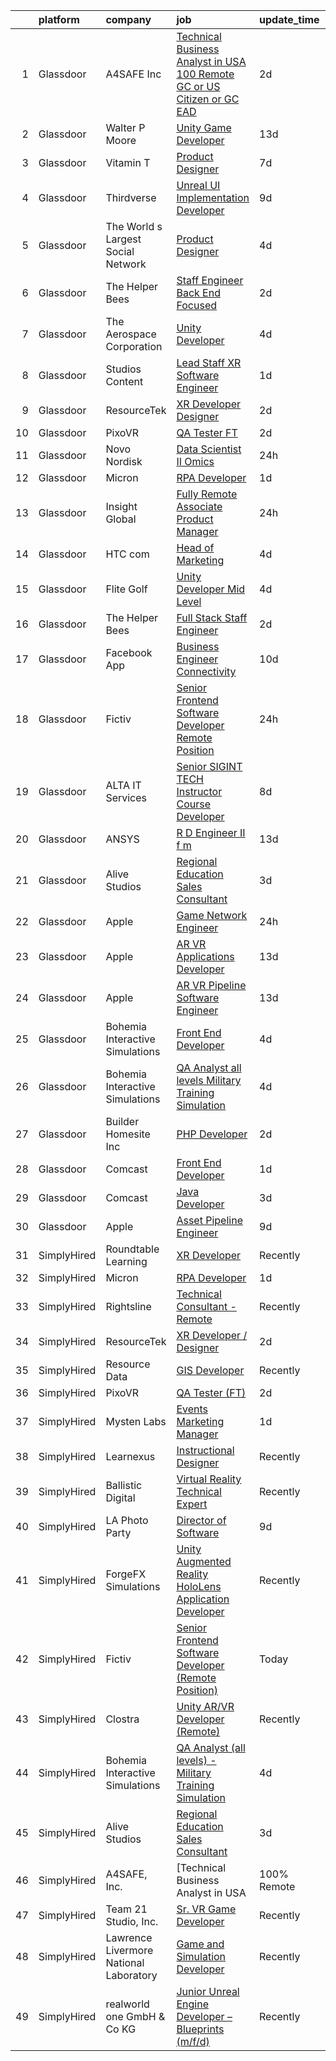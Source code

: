

|    | platform    | company                                | job                                                                                                                                                                                                                                                                                                                                                                                                                                                                                                                                                                                                                                                                                                                                                                                                                                                                                                                                                                                                                                                                                                                                                                                                                                                                                                                                                                                                                                                                                                       | update_time   | location                |
|---:|:------------|:---------------------------------------|:----------------------------------------------------------------------------------------------------------------------------------------------------------------------------------------------------------------------------------------------------------------------------------------------------------------------------------------------------------------------------------------------------------------------------------------------------------------------------------------------------------------------------------------------------------------------------------------------------------------------------------------------------------------------------------------------------------------------------------------------------------------------------------------------------------------------------------------------------------------------------------------------------------------------------------------------------------------------------------------------------------------------------------------------------------------------------------------------------------------------------------------------------------------------------------------------------------------------------------------------------------------------------------------------------------------------------------------------------------------------------------------------------------------------------------------------------------------------------------------------------------|:--------------|:------------------------|
|  1 | Glassdoor   | A4SAFE  Inc                            | [Technical Business Analyst in USA  100  Remote   GC or US Citizen or GC EAD](https://www.glassdoor.com/partner/jobListing.htm?pos=103&ao=1110586&s=58&guid=0000018229d158b0b1d255b211cda957&src=GD_JOB_AD&t=SR&vt=w&ea=1&cs=1_d572a911&cb=1658558962260&jobListingId=1008017367804&cpc=B101C867B3EF2D75&jrtk=3-0-1g8kt2m8dkf0v801-1g8kt2m8sgaio800-4e729734204b6929--6NYlbfkN0Bzkuy17zoNwKMVjyusHhR7JNYo3SmelKzW8jp1Pa4Tk0S1mKZ-8FqdwqqGS5QzOSmhHWc95M_u__2mHa1wEqPq6uyFGQ2tA70JR41NEDhxdp4vo29-oZjl3DtDidIlmjefDTGDaHjY37ZOjWM5d30Ov0BLUL7i7906JPhEPHnMAkIERW1iyXZ5_1qtk24qwO4tKRyG6XRzsuFSLB5MZ33YQOFVRr9PDfDlxWfhuwkpN3yIPw31lRggUJLjwxYyZn-GJx5CM03oHDpeLvikFWWEQ_TN7T4hnsmeRdEmpKqIcL4ZXtQkO0tCfj5cJgnkpp-JjTrq517kNUXFRG-wWAbEyMofOfHZ5Y9ukCgSOwi0-naQ6uys2-TxFrDxPZo1HIZhwv72kM3MgyZ4-5LCTQ_GOGuVSY1vAs6TlTniZij7ZPbac3_Ty_qZsHQ2W32Vns1xNWas34qqbuxNPd-k_2rp7uUnxwbyMpw07viAT4JOnHDbn3KhAsohCfiooTmqWYuhd_3eaicIeg%3D%3D)                                                                                                                                                                                                                                                                                                                                                                                                                                                                                                                                                                        | 2d            | Remote                  |
|  2 | Glassdoor   | Walter P Moore                         | [Unity Game Developer](https://www.glassdoor.com/partner/jobListing.htm?pos=123&ao=1136043&s=58&guid=0000018229d158b0b1d255b211cda957&src=GD_JOB_AD&t=SR&vt=w&cs=1_a0a993d8&cb=1658558962261&jobListingId=1007994178150&jrtk=3-0-1g8kt2m8dkf0v801-1g8kt2m8sgaio800-a406b2601580dbc4-)                                                                                                                                                                                                                                                                                                                                                                                                                                                                                                                                                                                                                                                                                                                                                                                                                                                                                                                                                                                                                                                                                                                                                                                                                     | 13d           | Houston, TX             |
|  3 | Glassdoor   | Vitamin T                              | [Product Designer](https://www.glassdoor.com/partner/jobListing.htm?pos=117&ao=1110586&s=58&guid=0000018229d158b0b1d255b211cda957&src=GD_JOB_AD&t=SR&vt=w&cs=1_f6e29dc4&cb=1658558962261&jobListingId=1008008217686&cpc=AC285F3A3ECA6BB0&jrtk=3-0-1g8kt2m8dkf0v801-1g8kt2m8sgaio800-0b4ea00adab9a2f6--6NYlbfkN0DMrcEu7yrtATojKJA7cEzGQ3FdRGWLh0CZQInL4ECGI6k5tN82kdM0OKoro5eXmjqWfTa-EP-0NNeVH4SWxEMZiv9ElSm8cZznO5hFDuGGSh_uj476Zc2cweiahuWOcW0inOvi6JrBUNywOe6eVYdY0radjwICUBk3JLwgPwVlL6IkSux-f9FKVxn8afEk7HuUGa5vViXpABVM0-olvMqRk3wWM0PxbRAwX0yZTBO6hsxjNpCfuKCTd1jFK3Gd0tTJJwzvLPFxBd4EFvSL4VO7j4iqH1Vmhs0Te-8ablaGkJyRRnOaXLcQ-W_gy5NHiPIL7VYRjNmXMGIyDyfmKqHrUWk27m0vGI49Tlvnu79Uebfs3fz9naxxkf-KbM7sg_JVEBAGMM6eskXYOI5xQPcYe3g9ezYLRxpehxFMW__qWe6yX03jzrRuAqONy5EzZM4NkqPY8R2djKfxexgN6s0R)                                                                                                                                                                                                                                                                                                                                                                                                                                                                                                                                                                                                                                                                                                    | 7d            | Remote                  |
|  4 | Glassdoor   | Thirdverse                             | [Unreal UI Implementation Developer](https://www.glassdoor.com/partner/jobListing.htm?pos=122&ao=1136043&s=58&guid=0000018229d158b0b1d255b211cda957&src=GD_JOB_AD&t=SR&vt=w&ea=1&cs=1_8cd67b26&cb=1658558962261&jobListingId=1008003638061&jrtk=3-0-1g8kt2m8dkf0v801-1g8kt2m8sgaio800-2670377ed1bb73d7-)                                                                                                                                                                                                                                                                                                                                                                                                                                                                                                                                                                                                                                                                                                                                                                                                                                                                                                                                                                                                                                                                                                                                                                                                  | 9d            | Remote                  |
|  5 | Glassdoor   | The World s Largest Social Network     | [Product Designer](https://www.glassdoor.com/partner/jobListing.htm?pos=116&ao=1110586&s=58&guid=0000018229d158b0b1d255b211cda957&src=GD_JOB_AD&t=SR&vt=w&ea=1&cs=1_e3d01675&cb=1658558962261&jobListingId=1008012161692&cpc=8795CF9063CD573D&jrtk=3-0-1g8kt2m8dkf0v801-1g8kt2m8sgaio800-b145a7a400f0b7a0--6NYlbfkN0DSgjPPcnEdvoK3uuxfISLALE6pB1FR7YSHOr_tSg5_QGIhoz_2VqUepdcKLBLI_zQfqeGEJ02t1Op0VszYFaBKV77NJZpuVuFQUAX1QoBziQC_hHUv5fWoCC006bRjZlV5ngwWqSJoPvv74FSVK7GuPfYn2DbtjPbklE7UqMkQPd3ENsIj-0ZxVa4POYGdtXK0ZhOLDh643qQ1Lk5aRQQsJ3AbVm2CL1uN76RIxsvKQ20dO5qnE4v6-hXZltHy9X80sqYSqvXmkyErythPbtaxHsl0MWy76GIi7zchxPzwKWLeiW_V66EJYZyo_5pRtr9b6jctwGKY0R8Qh4CsULDKu0Rqc7vWGRd0cAy-yr7up-4sjuRM2Vp4mK4EuOLNSXDM9tYCSHR3ipoXKW5sP8GIBx_BG97znzrG-cepXpwLr4ah8EwEl4UBqBje5apgdcq4Wr-IDHNeSpH27hbnWpNdFpqxo3LgUy_iXLgjSYy2bMrHPwZE0x1hlnYboTLBC4Q8tS9vp6gZIRAB2ZWFAOS4QezYEiDXTVzF5N49tKgTqQzkyHNDgY3wUqFvx0uTC2SUNrY842SsWA%3D%3D)                                                                                                                                                                                                                                                                                                                                                                                                                                                                                                                                                                   | 4d            | Los Angeles, CA         |
|  6 | Glassdoor   | The Helper Bees                        | [Staff Engineer Back End Focused](https://www.glassdoor.com/partner/jobListing.htm?pos=120&ao=1136043&s=58&guid=0000018229d158b0b1d255b211cda957&src=GD_JOB_AD&t=SR&vt=w&ea=1&cs=1_d20faeda&cb=1658558962261&jobListingId=1008017430612&jrtk=3-0-1g8kt2m8dkf0v801-1g8kt2m8sgaio800-a1beb13611aec25c-)                                                                                                                                                                                                                                                                                                                                                                                                                                                                                                                                                                                                                                                                                                                                                                                                                                                                                                                                                                                                                                                                                                                                                                                                     | 2d            | Remote                  |
|  7 | Glassdoor   | The Aerospace Corporation              | [Unity Developer](https://www.glassdoor.com/partner/jobListing.htm?pos=130&ao=1136043&s=58&guid=0000018229d158b0b1d255b211cda957&src=GD_JOB_AD&t=SR&vt=w&cs=1_4c769d58&cb=1658558962262&jobListingId=1008012132764&jrtk=3-0-1g8kt2m8dkf0v801-1g8kt2m8sgaio800-fef2804917813571-)                                                                                                                                                                                                                                                                                                                                                                                                                                                                                                                                                                                                                                                                                                                                                                                                                                                                                                                                                                                                                                                                                                                                                                                                                          | 4d            | El Segundo, CA          |
|  8 | Glassdoor   | Studios Content                        | [Lead  Staff  XR Software Engineer](https://www.glassdoor.com/partner/jobListing.htm?pos=109&ao=1110586&s=58&guid=0000018229d158b0b1d255b211cda957&src=GD_JOB_AD&t=SR&vt=w&cs=1_cd12907b&cb=1658558962260&jobListingId=1008020675863&cpc=14D5209370AEC984&jrtk=3-0-1g8kt2m8dkf0v801-1g8kt2m8sgaio800-a02d03ca6b972eeb--6NYlbfkN0DAFTyt7pbDCC2JPO79CSdi1dIb81yjczP5qsKcZIxgiYm3-7g-689UM0rgypL64cpNDepkh3HaOlquiznncK0jDhtZzDMGJ0DVmq6xchC8MKpsDTl4-NPe-XVzN8aSxIOK4n9EysEMYtB1lSR1phauX5zsP9EDQYqDS4tc0RyaVbpzIP-xZR0dMKcT3K8xCt9uairf2p_7Fj0xCDKqPdXyvUh6c8u1MREB9WreMV1Kh1vW_l4W6nTyZVmc0YeTbd-T40X7giMIts0fNQKIi4rwIIuncOK4jy-VGPmcCjTXHzn9lh2jWLd9dwnGekuiny5kZJYQZNSzZPMLJjri1xeIVvigqU5UhoRvVrPJZhXfDLwkwvpHF15obfELnDR7gDSeqMHzMC-X4sQJHlKTMUPGgqcwlUGeSZFa8TEFo97g_FnEeL4cICFzqEZ5kHh6PZg%3D)                                                                                                                                                                                                                                                                                                                                                                                                                                                                                                                                                                                                                                                                                                     | 1d            | Glendale, CA            |
|  9 | Glassdoor   | ResourceTek                            | [XR Developer   Designer](https://www.glassdoor.com/partner/jobListing.htm?pos=101&ao=1110586&s=58&guid=0000018229d158b0b1d255b211cda957&src=GD_JOB_AD&t=SR&vt=w&ea=1&cs=1_3ee96cfe&cb=1658558962259&jobListingId=1008017207404&cpc=851D43D473132394&jrtk=3-0-1g8kt2m8dkf0v801-1g8kt2m8sgaio800-f7b3efe525c6617d--6NYlbfkN0DAUWiHVvTL3qSwCPlAGxP_Kyyv6-P4DkM9fZj4wgGgrfYHW_oRckNsoyvUy_uCFBSoPxp1nCH8LBaf6tK3UlHO7AZHdxgfx3jVabpGN4JU3LsS78e-lR5GFvz0e0ny9XHEZaY3p2T9WnEJ045KYs3Qi4TPRhLpGOgsTtw_LxjYSRai9c_yujeOa6BaprmpFwsnlNnsC0OzWZHZTDBMiIpgpL5odT-uZRW_Pv8rYjIAhfrSUmEhWUnwg43NPuTldqVDv1UDQtSa4CI9uXdT6oYmzLCmFbDuZ3fQQpECgcIXmuQLSInHiQiCH_l1tb_YQ8m0WnoJiqnz83j0b6EADFpiU7ypPCESqr39UQ_NyQUamz1JyI_rM6iLpDl0ZR0mKvwyzz8NI8GuyuGmwnGL1XXHwNgGWW8Ro0JAMpLuEUNOXbvvsFQbb5y9So1L10SeZNB-bdWlBXFEVPLu_ZSK12Ve-3lMNG_eZTK4l_ObhENc7PIZNQMfVCzN8arNuACGARD9K0TtVvEqjQ%3D%3D)                                                                                                                                                                                                                                                                                                                                                                                                                                                                                                                                                                                                                            | 2d            | Nashville, TN           |
| 10 | Glassdoor   | PixoVR                                 | [QA Tester  FT ](https://www.glassdoor.com/partner/jobListing.htm?pos=119&ao=1136043&s=58&guid=0000018229d158b0b1d255b211cda957&src=GD_JOB_AD&t=SR&vt=w&ea=1&cs=1_d91b3db2&cb=1658558962261&jobListingId=1008017269943&jrtk=3-0-1g8kt2m8dkf0v801-1g8kt2m8sgaio800-5dcf3cc7dc0a290a-)                                                                                                                                                                                                                                                                                                                                                                                                                                                                                                                                                                                                                                                                                                                                                                                                                                                                                                                                                                                                                                                                                                                                                                                                                      | 2d            | Remote                  |
| 11 | Glassdoor   | Novo Nordisk                           | [Data Scientist II   Omics](https://www.glassdoor.com/partner/jobListing.htm?pos=102&ao=1110586&s=58&guid=0000018229d158b0b1d255b211cda957&src=GD_JOB_AD&t=SR&vt=w&cs=1_0019f140&cb=1658558962259&jobListingId=1008023426578&cpc=C779B72A99EC89AE&jrtk=3-0-1g8kt2m8dkf0v801-1g8kt2m8sgaio800-7b64dadb7e9c2dbe--6NYlbfkN0CwTb2KBSy5XqLXEHj5_mYBmDWKOk7XTvk_LICJOppi7cB4B2F4ZeEB2sl2BCaugXYtdsQeFpFkpBWf_o8ZROnPTPZnOwpUeGlfEBlljMoJj5hmsicbKDzxMpERJrb8gvPCgWXQ-1_cFE6q_UcmbALULRaqX7DijHemawpWKxJIPaOEPp4SKsSW-gv7pUZIGzai2jvtFrflw21Ar6_NzKc_Qp8H1PuysjwAM7XfSRDx70Vy_bO9QvmvLJ8I_99mlfyu2qzz-s8RIRjiE8J2-L3AbyDEuhQVlYqJbufEHzyTWl-412sMmhwwyKGbfVE_O5_yhV99hORXtjXJN5nMwMOGr1lHiaWXHGTP_lkdkO2pd7jLYaxrt47yXxmIXsZC_PxLkbskdwqOjSE3_Qu0gJ-XjGm413I7uxLlkUwMW1m-GD8f1s8Iqs5Z5vd0gCHAxxRoffH3-nVWIiY6ZLLLHjKzC8JA4b6s4SZotb9jokntSZ2YMbIJWbtWD7N5Gg8ZUhFoS3RQUs2UPN7chZQtjHSVlwVMqug_XM1IkRo65jlrlWvb3BepSFdeNkdIDJc0VcqQCLiRc_sS-aLKqeNetzpzIj7_Z6aqwXEn5sBYG7f-3ptZFPypSRfEBpOQLGxhu6zFBaBEDxVL036N8QCOmO3_QdIeoGvy-cs%3D)                                                                                                                                                                                                                                                                                                                                                                                                                                                                             | 24h           | Lexington, MA           |
| 12 | Glassdoor   | Micron                                 | [RPA Developer](https://www.glassdoor.com/partner/jobListing.htm?pos=129&ao=1136043&s=58&guid=0000018229d158b0b1d255b211cda957&src=GD_JOB_AD&t=SR&vt=w&cs=1_4c86a646&cb=1658558962262&jobListingId=1008019764043&jrtk=3-0-1g8kt2m8dkf0v801-1g8kt2m8sgaio800-ac6a988d16536d0d-)                                                                                                                                                                                                                                                                                                                                                                                                                                                                                                                                                                                                                                                                                                                                                                                                                                                                                                                                                                                                                                                                                                                                                                                                                            | 1d            | Atlanta, GA             |
| 13 | Glassdoor   | Insight Global                         | [Fully Remote Associate Product Manager](https://www.glassdoor.com/partner/jobListing.htm?pos=113&ao=1110586&s=58&guid=0000018229d158b0b1d255b211cda957&src=GD_JOB_AD&t=SR&vt=w&ea=1&cs=1_6a0f78fc&cb=1658558962261&jobListingId=1008023392156&cpc=AC285F3A3ECA6BB0&jrtk=3-0-1g8kt2m8dkf0v801-1g8kt2m8sgaio800-7355886ae8b88959--6NYlbfkN0BKkHZu3wF05EeDimN_p6sYpKCMArvwa95YdH7UpkaBCobj99dZAfyuOw_pJhN_7TGQYR325BNPyDYsZBdNgOrXFSvqNRxKerAgAsxKE4CFWWKq_MXcrGD-M52KSz8AN-LdRWXmhADy1WUaQFA0eg_V-8GS9eWJ0Be_s4QnEch14VedCZ4mRCOjVA0jWHIe6T07jNQW41mCxBabo-lY7q_qzox_krNVpFstdCYolusJXnudVdpjAFQBWr71YSAziKxBUynBqzNPL2KuM2Jc4Wf-cHcj0AeU2Y50avhjdaZzh3TL0-iNSVzMZzpLlPX3dJ5-2cmqKe4LH3YdK6Lm1-Dcl7HQuN_vDOCchF0V-MzdjcIlk_Ngtqca9x2D8E7BKxo5WsyCcFPAKeBFrU5B3kHPU7UNpue8uqw4zhdY__SPBORlCRKrqOOO0yEUEz1eYe67MylRvFcWaOVm_cwboTlKuxVLzfm2Bg-J8qlsqixxIPKAyYVo7mGGW0zD9Zf9fycyUCOO5rUtEg%3D%3D)                                                                                                                                                                                                                                                                                                                                                                                                                                                                                                                                                                                                             | 24h           | Remote                  |
| 14 | Glassdoor   | HTC com                                | [Head of Marketing](https://www.glassdoor.com/partner/jobListing.htm?pos=124&ao=1136043&s=58&guid=0000018229d158b0b1d255b211cda957&src=GD_JOB_AD&t=SR&vt=w&ea=1&cs=1_301ba866&cb=1658558962262&jobListingId=1008011743437&jrtk=3-0-1g8kt2m8dkf0v801-1g8kt2m8sgaio800-579af4813b686925-)                                                                                                                                                                                                                                                                                                                                                                                                                                                                                                                                                                                                                                                                                                                                                                                                                                                                                                                                                                                                                                                                                                                                                                                                                   | 4d            | Remote                  |
| 15 | Glassdoor   | Flite Golf                             | [Unity Developer   Mid Level](https://www.glassdoor.com/partner/jobListing.htm?pos=105&ao=1110586&s=58&guid=0000018229d158b0b1d255b211cda957&src=GD_JOB_AD&t=SR&vt=w&ea=1&cs=1_6702d671&cb=1658558962260&jobListingId=1008012200941&cpc=6EF74AC2F94C1840&jrtk=3-0-1g8kt2m8dkf0v801-1g8kt2m8sgaio800-2ed91eb2bff1af8a--6NYlbfkN0D_KRozbKJx95I3LRYgbj09bqBDFeyQG4s8tCOB31p2DFF3XWjUbq1KyFIz2p5qTCcJE-tfDGeItgF3YqsHxqmWmv_fe83BmlIU0WgDu5uJxBbYiuDddGZhBDpUzgYV_vmtzXvB08EMIDWI2OXG29cWyCnCkApuGpnUrcgpkVhp-EePomp4q814zikpbXCgdd03ldQviCdQWEtv2LfOALS_rRLpaketi5uAfF6ufbkV8o7SXZ7sKKWNhZCU18hHf4kNKpm7xqoNuU-wNDpQ-7L88oJ3y7q3LqmPGofN6QLSJo1Fq_HVzn_BIx4Ei8rC0hTb-77KHqiaucqMm4BTppxLyf6HPfRjdQ832sXXp0YjnDsRd6gmAPxfETfvJdyDOpmMaCYlLCwxYC-fhLJ4qGiST7uDebiwlZyV8ujPt5vLcbtcSkkzN6ZK3aQaM5qhZqWibKs_6yg3Q-Jn-tOJyFTEd-1bg3Dvoceby-TGKQlhKv_yVO6uHyKd1-tsGq6QhA3qsRE4Jo4GqA%3D%3D)                                                                                                                                                                                                                                                                                                                                                                                                                                                                                                                                                                                                                        | 4d            | Dallas, TX              |
| 16 | Glassdoor   | The Helper Bees                        | [Full Stack Staff Engineer](https://www.glassdoor.com/partner/jobListing.htm?pos=121&ao=1136043&s=58&guid=0000018229d158b0b1d255b211cda957&src=GD_JOB_AD&t=SR&vt=w&ea=1&cs=1_356c63e9&cb=1658558962261&jobListingId=1008017437015&jrtk=3-0-1g8kt2m8dkf0v801-1g8kt2m8sgaio800-125daea2bf21b14b-)                                                                                                                                                                                                                                                                                                                                                                                                                                                                                                                                                                                                                                                                                                                                                                                                                                                                                                                                                                                                                                                                                                                                                                                                           | 2d            | Remote                  |
| 17 | Glassdoor   | Facebook App                           | [Business Engineer  Connectivity](https://www.glassdoor.com/partner/jobListing.htm?pos=106&ao=1110586&s=58&guid=0000018229d158b0b1d255b211cda957&src=GD_JOB_AD&t=SR&vt=w&cs=1_8ad13d73&cb=1658558962260&jobListingId=1007999908857&cpc=5FEB1BEB8E14EF52&jrtk=3-0-1g8kt2m8dkf0v801-1g8kt2m8sgaio800-6b26ac8def8c740b--6NYlbfkN0DYl4UJW4r1Vl7FEn6T9F-rD9lpC-0oMJVSiWjK_MGUd5ZxEn957iThda3zHpNlLYPHwAU3BvhL-hWzTRTDi_iheXH2nXXcPUgWMnWo9ODYngWfiMpVfMRIs8ct9J2_VWZE0BWC6vAoVP1LThiwFYaEZRrzggo3k3jBNNDWPE-5nte-ZoiU7TrZqMTsHFk0UxKYku7vRAIaTRN-0uy1BAmEW_U6zGUHP4p5t-woXg_9JGuha2B8WKjcZkNJqatExazHUKSXmOAj4pwZ2hYyszXE1Tj7rqSrMjvxgQiVo95Slakh46fDe2gfvpm0SJ6rY8b4MCt5GCxzbktPpN0xzLPvJk-2xLkREIze80qlaX-YRVq78_Rur-UivSm_64hZrPwNywFDdldsvtgC3BepQB810vVfn3fRZc8SnXX80IqTNLBfUdWezxGfCk294W2E-oHbtEmyYbyLidu0lyvDEwWBL7a3ifYuVGxgDoUBmKxZ0DtGk2f_9_gs30mn5nKp3T7CQWJfE5_OnUqFnNiWo14X2TZTGQ1FV9FAiSMUUyLdPdSgCNTAnI-iFKSeERyX56-wuSwWCtCPc3W7MBnaBtgaEdekVfwDdJMYn2vEezFo93dtJHUxCuhOpeiGZ3-05rLsGfzO-DX3BvPWP4FIIndZZgVzX9zywmdANYvrE0QUKNci2blYgpr6pjcaOx9-eBeyVUP60LrhvhPgvelwB9unp2g-rbR_Ag6A04l9lDlM36clPUafCy3y9huofcUgTcyporbwKgiCBjLGyqBfuxygjtVjjPp3IJZdcmkb3I9wgorzJ3crLywRl7-IV8jampLqqtEuJa6jrac7-yh6YbtZ6eWgx8qkKM31Wh_8VXhXgh6UwiN1bL1b87klYhlb2sUkAJpXxablHOzgcjwwCnvxD0tHmeCpbSLicn_CgWy-Ev3CVm4FAYWZesaLEG1I7icqJFKhsuVua22dx6qzqJVIHOanxtdG9QcpBZgYg3nqtv7tB8W86SwG2f0qN-lo8jQhWNPGFCtm6BRPf-mxmVl7y_3q0hMnKYs%3D)                                                                       | 10d           | Seattle, WA             |
| 18 | Glassdoor   | Fictiv                                 | [Senior Frontend Software Developer  Remote Position ](https://www.glassdoor.com/partner/jobListing.htm?pos=128&ao=1136043&s=58&guid=0000018229d158b0b1d255b211cda957&src=GD_JOB_AD&t=SR&vt=w&ea=1&cs=1_cb0278bd&cb=1658558962262&jobListingId=1008023258855&jrtk=3-0-1g8kt2m8dkf0v801-1g8kt2m8sgaio800-fd3d7143cd60714e-)                                                                                                                                                                                                                                                                                                                                                                                                                                                                                                                                                                                                                                                                                                                                                                                                                                                                                                                                                                                                                                                                                                                                                                                | 24h           | Portland, OR            |
| 19 | Glassdoor   | ALTA IT Services                       | [Senior SIGINT TECH Instructor Course Developer](https://www.glassdoor.com/partner/jobListing.htm?pos=115&ao=1110586&s=58&guid=0000018229d158b0b1d255b211cda957&src=GD_JOB_AD&t=SR&vt=w&cs=1_167fda40&cb=1658558962261&jobListingId=1008005974294&cpc=84DBBAA61F05C438&jrtk=3-0-1g8kt2m8dkf0v801-1g8kt2m8sgaio800-fee6d6323ca101d2--6NYlbfkN0AXtvPDqDev6liskt-h_3vAUEMM26GmMOlWYCAn-kvNiXTWhOpXUsJAjGAig0pzkvYeHZKeWvOFaAfqADQGpyHvf6i4v3zj1R0WEiOhJwHFdVvEvWnCjDpyz1Ft5GwwGdb5bR5m1-z0iRVqp35gEP_U0PWLXByGaeIjZnZjLCJOeyV6mBvnh0YgYsa3zSe1pthu7eZe-FUO6XCKgHmDtgH-XaLE8k99jlNOH9fTgl8hbszLmm9StdL4IE4xIX5PhoHw8xVredUYShHmldloVLvuYtWwpaK6r3DlzKrNVK7igUC2yoEYxA7pcjOfFluVtFvfs-ioPvD4w4Q5zVylS_LkSxtLhx5kA0BGMxfMPAaoPGKkqGigX66yjnuvAG0TSYoMpCkB-TSrh2b3hr_bleo79wQjWUpftwf9mESNPG97KGykYmMkXi7FfgJvG-Z5I3jxBEyfVDQJZ-6UIISQTmkF0qLcNxgE45z05omTdQ47zWXY4wSbGL9E1X7MG8tF01HFQ-5l_dMhMlshpugB71Y6wp4DuGWIfYVGVSDiRhUp675XLCdRoZmCTG_kgzahv3J859p6VJDFg4U7i--ltG7CBlmicrmtFdZY6JLx3qaAyg%3D%3D)                                                                                                                                                                                                                                                                                                                                                                                                                                                                                                          | 8d            | Washington, DC          |
| 20 | Glassdoor   | ANSYS                                  | [R D Engineer II f m](https://www.glassdoor.com/partner/jobListing.htm?pos=108&ao=1110586&s=58&guid=0000018229d158b0b1d255b211cda957&src=GD_JOB_AD&t=SR&vt=w&cs=1_b1c9ce0f&cb=1658558962260&jobListingId=1007994776673&cpc=C4A69CCDBB3B9599&jrtk=3-0-1g8kt2m8dkf0v801-1g8kt2m8sgaio800-c3379bd0812a2c91--6NYlbfkN0C1CYJ5HQK12A7y0ZBhFhW3e-LGRaOWowYCOYawr20fAJIXwNBSkA-FYaKzZyqmtUWEnXv6l4B3W_vJSaPreTowSA_FeVY3E9HQ8adDUaccfJB4Fpr69BeJdwkH62WToyjTXsGyW1Gc2gdXg16VaHx64QMDAFLAFtuq0Np_yD2Id1jAIhklfPTKJbmCXYHsUmhNaxLa9_P0r8CRZOC7vylKTEa4uO5QOBZ48EecVZ6oG-HWANIcPu50rDrkSIABJDkWls6N15D_v3LaqY-Xwi8L4ua2KdlpAvErkQcLhq9sLYSJGbMNEHngn5A73_gYGHL5UsGRIUN6bAkTH3dvL4FT5k5ftM8zNoPn_bEekjCOGXlkWeIP4Gd4j8LrjKITNMuyUPOF38hS_zmaFRWLWPbTDFS4IW5-EMebiofrc1AYJufc8wuUxrvP-vvuO3d9O35TbMznPtym7BSy0VGJ66oiFGprnekK3B1cDj7ENVszpjX3mipw0N8rRA8oxP_C19PBxRGhI_CA_Un_G3Q4haC1mKP_lh30-XM%3D)                                                                                                                                                                                                                                                                                                                                                                                                                                                                                                                                                                                                                   | 13d           | Sophia, WV              |
| 21 | Glassdoor   | Alive Studios                          | [Regional Education Sales Consultant](https://www.glassdoor.com/partner/jobListing.htm?pos=127&ao=1136043&s=58&guid=0000018229d158b0b1d255b211cda957&src=GD_JOB_AD&t=SR&vt=w&ea=1&cs=1_757f3944&cb=1658558962262&jobListingId=1008014588070&jrtk=3-0-1g8kt2m8dkf0v801-1g8kt2m8sgaio800-2b23c486076bb8f5-)                                                                                                                                                                                                                                                                                                                                                                                                                                                                                                                                                                                                                                                                                                                                                                                                                                                                                                                                                                                                                                                                                                                                                                                                 | 3d            | Remote                  |
| 22 | Glassdoor   | Apple                                  | [Game Network Engineer](https://www.glassdoor.com/partner/jobListing.htm?pos=112&ao=1110586&s=58&guid=0000018229d158b0b1d255b211cda957&src=GD_JOB_AD&t=SR&vt=w&cs=1_1daa902f&cb=1658558962261&jobListingId=1008022113456&cpc=3BA4CE39D5B5DEF5&jrtk=3-0-1g8kt2m8dkf0v801-1g8kt2m8sgaio800-b80c7f8b33b4ac50--6NYlbfkN0BvKrLyj5gPmtZO9T8euul8TCxuuKNOtzRJOomxnwSEodTz2Bc-sPZl29JElYHfcoQU6IqpX7oKbS2Adnmfb_-JQoUQ9nI8MKcHeT53DBgsJA0Bx6spjde649WbZGqSd97PL0ZKLmQdrmYKLls37YbgRtyrgox1J6C_j09Uy9pOZN_2MYMbqP3tyRkRQ4UW2hXWBOgquqB1oTAflkbakPO8q7_gCMt0tXF8dJVFVyaWT8guxOZmf47Sf94tIrDurK9fyP05rpP5jY0bxKYIrsFZ5up6l0gg3-Nux31-qHfNgFd5WwfaZzzpziNDl1f5ypISuB1jOzwf8tq3_rLlREwQe6Qx6SIOYHuAIQpu0yZ6d1NXX7aDX7iZxLRttz-WZYFDtVbJ2VLo-thZKZJMHKVTqVbTn4-lXO8bukh6pxC0t7q6BGB27w9UYeNzPLPqW3yhso1sCJrnOP_4AyGihlpPbpZ3wpFeXnipDj7UPxTw5Uw0wMx0RAT7Igy8zCUD6ABYH1Y7ycXMzzQtVRd_mCmaKxTwLKFkEs5vwAEie2lZGATtATmJXmWA9c0Zfz7ulX7ZT3dZCXVzZ5DHglG_MyaTY4Mp1WI61sA6Rlt7357RBbfGT2tgUw11gZKPiTanmP7mzwVUZ5oI77Zm6CIcl4-CIJvtruyBKXbELdUsWKES4-xEsLj3_STZ2n5NA3ViU-xjagPbSWM_gZO-2GFsh6g7GyYaOlQ-etaS9gjItxmwZsL9x3qWI6lYXGNcTOBySTPQFSjsS21fvyHmDSr0pqKSQsWRBsvQEiHSHCK01l_-XNSYx6rzgDmERHTXL5ArqVSfCJKvHbMuuAYbdgevZK9cexZs50Mw-ffSateHm7F19ng2TF6nWvdxjbsXHygzuU5A1L-ZgEc7QvX-ZRp8YrMniBMIpvZbZxUwOme7Lfdv4_ftH_gyaTYzhLTYC-3voSUNsVH6yXWEmA%3D%3D)                                                                                                                                                                   | 24h           | Culver City, CA         |
| 23 | Glassdoor   | Apple                                  | [AR VR Applications Developer](https://www.glassdoor.com/partner/jobListing.htm?pos=110&ao=1110586&s=58&guid=0000018229d158b0b1d255b211cda957&src=GD_JOB_AD&t=SR&vt=w&cs=1_b82b5bce&cb=1658558962260&jobListingId=1007994891462&cpc=AC285F3A3ECA6BB0&jrtk=3-0-1g8kt2m8dkf0v801-1g8kt2m8sgaio800-15adf13a267b7ee5--6NYlbfkN0BvKrLyj5gPmtZO9T8euul8TCxuuKNOtzRJOomxnwSEodTz2Bc-sPZlbtkML8D-m4qO4tenHzNlb7E2qJGfEyi-pL3ya1mCfx4mIE81vJ-_0NUs_GDhmArWDmFns1206buQWsG-nkoYsR4TWoGSK0mR_xd7k5MLJckPV9qEvYYh3aNVhjZ4yOz8YPhYeFVyG0Q7FGTI0idzg9yRM6uei_4OjcAZrpRHGveTePU0VrT79fIeuP9Z3-bt7qewmuuQjEh1CNy3-uMhysoa2ZrJ6GNK_4nMRinAvTbxozr2rAleNVrmmRNyCy3uDmZ_uhHkJFV_UmCln03ppB6FLDOAvG1E4NztgCdLZZ7xTspjvp-yhC3L3DN8Z_DXdLGzCJ2r0n0T--kpAxz8jpqNtNSa-vBYWNl8AdyqqlHGoUYAyLr6kQ1EXnj6srpkxG94Jej9a4woBU6p9_gqYbAKyrKxWFQdY6qym6119hTE4OcbBUMu91wOOm5Qk2hGEjXV4NfDdBQmomecgiB1V7n8Ie7-HwuHTvNP895FfuHj0embB9alDDw0_gGwlE4ti3v6dznk5HYQ5OOztGNqkhA4cxMAycJaCnyyghN1N6OmJ_n1-Ff9bUf7C5IG_bf0X9-P9u79bWBa_hZFyEM4cYeZpxJZMmW09469FCespKl0GhrxiQhQ4NmNizgNvfhhSsedG_hL49JJEunG85ylrnFbV9ZI30DetTJfHkPbSoWdXxxfCI2YqNS2pZOgRh5pVsg_6GKExxB4Ez4vdw-kIp9AjW4smTyIeZzrY4CDg6AAIWd-Uc701TvYmucFJkOXfvVooOrvLXtbLpgYxowdsU4isTTath8lIa7jakPsWcnuWZqLeekFaVN7etfI5baasb5UmPMc6lf3S9c3dohZeIrepzMnhONaZaepJt_TqksjOAY0tyamp_B-o21FTemQ-Cx1dsn0DyZ4ABsD5X5uTw%3D%3D)                                                                                                                                                            | 13d           | Boulder, CO             |
| 24 | Glassdoor   | Apple                                  | [AR VR Pipeline Software Engineer](https://www.glassdoor.com/partner/jobListing.htm?pos=114&ao=1110586&s=58&guid=0000018229d158b0b1d255b211cda957&src=GD_JOB_AD&t=SR&vt=w&cs=1_f2a22454&cb=1658558962261&jobListingId=1007994891471&cpc=8795CF9063CD573D&jrtk=3-0-1g8kt2m8dkf0v801-1g8kt2m8sgaio800-fc55de529b78aa8f--6NYlbfkN0BvKrLyj5gPmtZO9T8euul8TCxuuKNOtzRJOomxnwSEodTz2Bc-sPZlbtkML8D-m4qO4tenHzNlbzznl9Zovftmt6-Mg1P-NrNJwQV9b7AKhWEtyPHdze1p3up1kuyhCBmYpi4Iic0ExJ4rulqpIM8-RimAb7jpdBuTvtFVnPTld_dL5o87a2QDHOKcXOd-5yE8rXtEez-1pSXglEzHkYRtK-wISaSRetfqktqoJHLMsdxFGH-s8aGhinhEHfiU09svhTobFcJtB4vLOfOzmyWjguNVBU3EIZzNDlXozgKAR82aKLw0eoJTb2vWXPg4p2AvIOK6BH8PBP7RIAD83R_sPcq-GRMUc4aCfuasFlCc656ySoxlNDqSbwE-PxmSVW2cbCeqEsbNQ0MlOA0yjpSZ0HxWARhCTlmXXigA_G4Yxd3HzTk4A_0QafbWkaGYizIV8OETjQHz9ZlA3sb7t9qztNQPb1PyKwSAcSb0mZNHpEtbBRwgzFYRvK0kXNqc8Qqg8jzQAfZAvPLTg0S1anFT68zASfstfRo_ANV-Dszh4X5u2A-zZY-Yv-oqRSZw7qzt7QgR99ZSniv2hkWbx8h2j--kRseXozZ-02I8EUWV7O-KitfYErvz3JvYx0zs1mzHscJIJpSOi7F555pHBCd2PLrlNRXx5UnsTZbjGzs-o12QAz7rhg9wc2b5O-pbU0Atp7DAGhx-LafcpvqCeUzdLQZueCMVA_X-h7Q8lKBiXPDdzumfBTITiVxy_bUSdFxapl18vPHjgKFa91JK-n5YIzRBo8ThQ_thEkTDr7G_YUUargL8LjHZU5fSrZ66kklidPDzjfzFm2EEa5C7RGcfIdKKfpDZkzDDEvHzp97V6q4Fzx0K6mVjyRx9_MbcNSkB253OzB0Hic6dzUH34fUKiIYgLYzaZ9aVnS1Jy1OEVd6QUadZ2Sv3Oi9RgRZe1TJHeYb_yj-G2HoliS7voZBz)                                                                                                                                                    | 13d           | Boulder, CO             |
| 25 | Glassdoor   | Bohemia Interactive Simulations        | [Front End Developer](https://www.glassdoor.com/partner/jobListing.htm?pos=125&ao=1136043&s=58&guid=0000018229d158b0b1d255b211cda957&src=GD_JOB_AD&t=SR&vt=w&ea=1&cs=1_b3ea8d0d&cb=1658558962262&jobListingId=1008012481736&jrtk=3-0-1g8kt2m8dkf0v801-1g8kt2m8sgaio800-106510f9c6855acd-)                                                                                                                                                                                                                                                                                                                                                                                                                                                                                                                                                                                                                                                                                                                                                                                                                                                                                                                                                                                                                                                                                                                                                                                                                 | 4d            | Pittsburgh, PA          |
| 26 | Glassdoor   | Bohemia Interactive Simulations        | [QA Analyst  all levels    Military Training Simulation](https://www.glassdoor.com/partner/jobListing.htm?pos=126&ao=1136043&s=58&guid=0000018229d158b0b1d255b211cda957&src=GD_JOB_AD&t=SR&vt=w&ea=1&cs=1_9fba2ec5&cb=1658558962262&jobListingId=1008012481714&jrtk=3-0-1g8kt2m8dkf0v801-1g8kt2m8sgaio800-135a70fac78ce44c-)                                                                                                                                                                                                                                                                                                                                                                                                                                                                                                                                                                                                                                                                                                                                                                                                                                                                                                                                                                                                                                                                                                                                                                              | 4d            | Orlando, FL             |
| 27 | Glassdoor   | Builder Homesite  Inc                  | [PHP Developer](https://www.glassdoor.com/partner/jobListing.htm?pos=118&ao=1136043&s=58&guid=0000018229d158b0b1d255b211cda957&src=GD_JOB_AD&t=SR&vt=w&ea=1&cs=1_6ebb5669&cb=1658558962261&jobListingId=1008018525542&jrtk=3-0-1g8kt2m8dkf0v801-1g8kt2m8sgaio800-cf5cd4fd7054aa92-)                                                                                                                                                                                                                                                                                                                                                                                                                                                                                                                                                                                                                                                                                                                                                                                                                                                                                                                                                                                                                                                                                                                                                                                                                       | 2d            | Albuquerque, NM         |
| 28 | Glassdoor   | Comcast                                | [Front End Developer](https://www.glassdoor.com/partner/jobListing.htm?pos=104&ao=1110586&s=58&guid=0000018229d158b0b1d255b211cda957&src=GD_JOB_AD&t=SR&vt=w&cs=1_6961b4be&cb=1658558962259&jobListingId=1008021147021&cpc=6EF74AC2F94C1840&jrtk=3-0-1g8kt2m8dkf0v801-1g8kt2m8sgaio800-a67970093ed42cf6--6NYlbfkN0Cj-KmZPsf9w80C8b1WzNVrlanjD2SXJjxuCbUWHsXPZlTAgGmdtIUzoKTi6fK6Wvbkrdpbd2C0H43IzCI6_QohzRn4p3_uIekYH9RzZrBYhIc9KC5j6DSAsk5C8NpgtPWmZhXRKBiKip_OQVzIdZrULOMJWClSr8at_lKYF7x_EzamZ6eZ6ECaWeWPxP7BblEwdgSybhUxA2mWXkO3sLV6JwcCnfgHtJ0ilw1R6gX772KFSR9IBDqy8LE5lmMbe94iGAb0JAAi1zn9266c4woQ85EbuDsb70bBcDiAoLOKU42iZbALQg3EqvwlavmLKzKuRKAQOuHhjUwgZRNjTOAxoc1vRugJMBa4oNGUfUdlA6ocftWF-9alfd4c-kDO8GC4oexDklobbGY7GH3YMD8g7xoGA2nfu5GoMDACTJijZ4QpWbmpbd7A9DgdlmLTZ-v8mS_8gqmPpQyRJFm0Ea_MArtbkA7t_dGCon_8t6IydmQwGKMjVuyQqlqRgTzlRs1dQVnhs6jf5fzF0Npp2g-6l5Qam2n6wisx67G_3eMjNJy2PmfRqSVdzSULs4l_aPEIHdq8pPmPmxrdl2XNyFMqI5hwPwf8thGEGbNQc-qcGXueXPgRtNFWf7jvc8w48tU9lt1Vz-Pz86jaDXMtgXjadu3qhgbzB9bCfJtaXl3YUsb3VHsrTv__nfpu9gM0BHfQHE_xa-MoZEqxWlgiYjyeF6C4j4OPzFFkY_MQHd3oiyN6wVjVshJtaxPm5zhlo7J6dvE-vDNjXucblvcTkiJft8XYNAr-Mg0tS0mGDUJNTmprfBgezMBiMRYzuPq6vJpRxO9xLDUynHYm9syTm6yxLmu_Otzr0qYbpX4cYaOJTElPJShPznhHv3egrUFVVU5D7a4roLFPWC17iRwiu1ZktT_7X0l8KFTbr_ouyCtGmINOLFZcsD9uUDeg5uOrPuXuOipiGqZN4vebjahaY6YoQDjMJsgliveKlKiSNnQXOQ5bWTw1508RD5foMgLpxyPnEiYwtXfSy8tBbz0RnDPKwW1KPCeX-DTs8C91bipVymlY79W88hd2wExmJDCJBepQfto6t_J7XAj25SGCz7SoNrkSmQ4Tane4xK4XihbPP98ZguJVy5kx) | 1d            | Philadelphia, PA        |
| 29 | Glassdoor   | Comcast                                | [Java Developer](https://www.glassdoor.com/partner/jobListing.htm?pos=107&ao=1110586&s=58&guid=0000018229d158b0b1d255b211cda957&src=GD_JOB_AD&t=SR&vt=w&cs=1_280f6057&cb=1658558962260&jobListingId=1008014255795&cpc=618B7C2C2BCBC227&jrtk=3-0-1g8kt2m8dkf0v801-1g8kt2m8sgaio800-00a9821c85f27c10--6NYlbfkN0Cj-KmZPsf9w80C8b1WzNVrlanjD2SXJjxuCbUWHsXPZlTAgGmdtIUzoKTi6fK6WvYAscvEardiSsIE1jg_4o_kreFqedrrJfzQQKLu1nUF5uy6LHy9oilJcNqpyJJv2jnuh73WCp3_OVALwbkj5CiPIRGv8Zxw8TMS-PMkjZUxqhNsALLSgOicDraT6My3kAQhCSwTY2LUJ4jF_V2_iLv2GGat5PD_K7ar4_5gdoswdVrcSNfJ3jt1TLzUMcGgiL96Ht4PLxAaJCkeQ1bxUhhA1wgW44L9xtPWbeg5PZQyOaQyQ2WN_xzihCBwHAe08g_hTg0-CsBi0V_eBdAZxWIu7N91GZY6FJQ_n8FqxCkpJu3pWg8pMIAsmouidegP1YaQm4NWh11yRqsR7wBGKINilhGtqwlLwQJ5ryMTDhnB_bYBXNwZLtIG0EosX7Y_GV91MU2vmg_GhvNdYxuYu7Cn9OCzIyo-z2NpgpLOeUAXbH6EDv6mV0HKZ5Nf3kinLl31jttOGu3oVML_t9Mky-M9gSfxWL1xsv7MElH44i72HWENsfrdyYQt4ehlwpIPdCBUY6HYpswFz-nZnQ6PsSY--RPJ6a66PLkUIUo26B6LTT6RM-kQ3of0byvf3jTWeypDYyuAInaJNel62HlNwJ0KjcWqKIXA53uGXNHv35K8shnuKIJ0yRVqYRrDOrTnwaqdNXIsp6LM2_WuT_TXzv6P4VQLq4dJOdAQci_BXYZTTYAeGXI9AVkdxLZSKgeJWppSOKsi-EI4luX3S64mvxhh0lbjv_A0O7A0_069Q8-XN16UQKftNrhzuK6I6AtTCXcELp2Ve6Od629j9LHhXCtQ4D-b2R8R0iOuffMtcQnnX11Pp4waoqO3nCMTJJy1q2eIRUyCubySXbVOFo5tyJdcXLB_ck2GAAeDZ5mxTvC4GPpj9vpdLTa_np7YmnmK0TMHt9B-07LAgJda-_oUrHYb-HHwyixrLXhA1lKQxQCQu3kE7kLyK6Za_N-EYkPsGnSOsFWQSBZXnF_amy5Sz01UdF3SwTZ1_1rcEE-xZQJcvyJ5PlsAWgqsrDxXaeJY7nV0ovG1PBGMChH6DRU0YeeKE9-g-tK9ssruAW5MNGSUWQ%3D%3D)          | 3d            | Philadelphia, PA        |
| 30 | Glassdoor   | Apple                                  | [Asset Pipeline Engineer](https://www.glassdoor.com/partner/jobListing.htm?pos=111&ao=1110586&s=58&guid=0000018229d158b0b1d255b211cda957&src=GD_JOB_AD&t=SR&vt=w&cs=1_86a80859&cb=1658558962260&jobListingId=1008004162533&cpc=F41FEAB56D215062&jrtk=3-0-1g8kt2m8dkf0v801-1g8kt2m8sgaio800-9798daa2e282cec1--6NYlbfkN0BvKrLyj5gPmtZO9T8euul8TCxuuKNOtzRJOomxnwSEodTz2Bc-sPZlbtkML8D-m4prOH3i67mH9X5k1VXnxBL_Mt19y1o4se6iputKxUUMekntSO6k-JQT0_GFQRfeb6R7JdLahkC5efiTC97RnJt-2q91NhJcb1TH8Fu02Sj-YzKmQdhJaGwxcidW5E5qKbFVHX8A57jKddXDYaMXPr5q7iG8h9hvIhmyihigYJNYYUc2adxqYAtY_nLr04joLrxnIcNGYhPFtVU2rHKKed4Z9Ad-R9cV7Gr3nQ_5gJeGoJGBIqDt5lmYR-bY6zrEIo8IRBddxCMAQXL7HsGoOVl1hRjDVIzigcmt867gKj7KwKvUqwzPUUEwuX4GIvO0R8gqBe_7HG-RQMxVzFMScJwrtbWjwyz3QLoRG89aWDx9jcttZsDnb7FKYqZAz4t3LDa-I2KoVkkhBxZRhGLbAvosaeJSluqQBi-7WMYMJESryzQZzx96Gmm6aWlI1dJ4KVZuSVW61fOmu9eQdJeSVVVsGeUCcksFr8ha77XvedgJQlzHCpZT7if6xoiddcy39Fq9jONZleJGKmtrICGkRaW2TaUI2HeE5zh-JLRJJLyt-VRsvZa23L216d1GpCDdlpAXnN97CxVTX__E5VtJHl7RYrdCAMmavt1oUgzKLQ1Kl3l07psSXepMLC5s5odSSZGxtJFz6osLjMpu4w08F_TxyQc-4W8bijDrCPsf0um-E3GxUtJsW6g0TMUJXmRulRCi1ylrz9Q7ZWyZIc-g_vZs_6CbkvWk0Rr2u8K2f66Yqfotj5FnRJpOxj4V2oYZmwnZ8SjxzG3Zl8FuraxLklzwNPO27NZPC58hqnpYqEkmoVHo9RBB_QvFdt5JEbmWELwj1UjSSOSsm1bQdt9jpYvp3xrQiKDY5aujFw1KU1O96sFhcQc9hQqi8hXK8w0Spy8NV2NcWyoqdw%3D%3D)                                                                                                                                                                 | 9d            | Boulder, CO             |
| 31 | SimplyHired | Roundtable Learning                    | [XR Developer](https://www.simplyhired.com/job/wOQuZ9koRYUSm1hEeqD5cBAg2gv6ZaNx9lP6DooZsrvy6adzC62lYg?q=virtual+reality+developer)                                                                                                                                                                                                                                                                                                                                                                                                                                                                                                                                                                                                                                                                                                                                                                                                                                                                                                                                                                                                                                                                                                                                                                                                                                                                                                                                                                        | Recently      | Chagrin Falls, OH       |
| 32 | SimplyHired | Micron                                 | [RPA Developer](https://www.simplyhired.com/job/92-jeZmJuqqHYH2c08NUxh1SSHHFZMf1s1ptUha3qDwuFvoeyXbSyA?q=virtual+reality+developer)                                                                                                                                                                                                                                                                                                                                                                                                                                                                                                                                                                                                                                                                                                                                                                                                                                                                                                                                                                                                                                                                                                                                                                                                                                                                                                                                                                       | 1d            | Atlanta, GA +1 location |
| 33 | SimplyHired | Rightsline                             | [Technical Consultant - Remote](https://www.simplyhired.com/job/d1L2qTViqbFJChz7t5NWif5pgwv31fw__zT6SCWvWr65KSIupvqq-g?q=virtual+reality+developer)                                                                                                                                                                                                                                                                                                                                                                                                                                                                                                                                                                                                                                                                                                                                                                                                                                                                                                                                                                                                                                                                                                                                                                                                                                                                                                                                                       | Recently      | Los Angeles, CA         |
| 34 | SimplyHired | ResourceTek                            | [XR Developer / Designer](https://www.simplyhired.com/job/l6KeIIe0pUUgS_EjH5Sc6rjk_JSNDeB-4uSI6CiQ8EGrnOlI_kXt_A?q=virtual+reality+developer)                                                                                                                                                                                                                                                                                                                                                                                                                                                                                                                                                                                                                                                                                                                                                                                                                                                                                                                                                                                                                                                                                                                                                                                                                                                                                                                                                             | 2d            | Nashville, TN           |
| 35 | SimplyHired | Resource Data                          | [GIS Developer](https://www.simplyhired.com/job/eXXuhMZMZ4yMTgUzAOzQkne5Y_sICI7f7-JWYH96olJep409Sjs1KQ?q=virtual+reality+developer)                                                                                                                                                                                                                                                                                                                                                                                                                                                                                                                                                                                                                                                                                                                                                                                                                                                                                                                                                                                                                                                                                                                                                                                                                                                                                                                                                                       | Recently      | Anchorage, AK           |
| 36 | SimplyHired | PixoVR                                 | [QA Tester (FT)](https://www.simplyhired.com/job/bCTMSe1BT4xqE0--8qHBfH7SFmbU9BN4N9nbcg4xeOvcOSJfJmu58g?q=virtual+reality+developer)                                                                                                                                                                                                                                                                                                                                                                                                                                                                                                                                                                                                                                                                                                                                                                                                                                                                                                                                                                                                                                                                                                                                                                                                                                                                                                                                                                      | 2d            | Remote                  |
| 37 | SimplyHired | Mysten Labs                            | [Events Marketing Manager](https://www.simplyhired.com/job/trvCqfY4viBaNchAm6NZAyUKbSAmRFfhXpsFz2SxEiDtz_noc8DCMg?q=virtual+reality+developer)                                                                                                                                                                                                                                                                                                                                                                                                                                                                                                                                                                                                                                                                                                                                                                                                                                                                                                                                                                                                                                                                                                                                                                                                                                                                                                                                                            | 1d            | Remote                  |
| 38 | SimplyHired | Learnexus                              | [Instructional Designer](https://www.simplyhired.com/job/gUDVwDBfPJqH2dUukpkpdQ_fFOZ3XNgSzoEAmZiKjtJlDDcU7I-pag?q=virtual+reality+developer)                                                                                                                                                                                                                                                                                                                                                                                                                                                                                                                                                                                                                                                                                                                                                                                                                                                                                                                                                                                                                                                                                                                                                                                                                                                                                                                                                              | Recently      | Remote                  |
| 39 | SimplyHired | Ballistic Digital                      | [Virtual Reality Technical Expert](https://www.simplyhired.com/job/3_Z9PvPR1KdAK9FvakgJUX5eoOunP3Vdusvs2xDkQg0VEPa7Ew4k8g?q=virtual+reality+developer)                                                                                                                                                                                                                                                                                                                                                                                                                                                                                                                                                                                                                                                                                                                                                                                                                                                                                                                                                                                                                                                                                                                                                                                                                                                                                                                                                    | Recently      | Williamsburg, VA        |
| 40 | SimplyHired | LA Photo Party                         | [Director of Software](https://www.simplyhired.com/job/5VX_3D2yTSz4OOS3OLYOiOg2AsK4CH6LtS-nSKVqDex-TK0qndSRxg?q=virtual+reality+developer)                                                                                                                                                                                                                                                                                                                                                                                                                                                                                                                                                                                                                                                                                                                                                                                                                                                                                                                                                                                                                                                                                                                                                                                                                                                                                                                                                                | 9d            | Glendale, CA            |
| 41 | SimplyHired | ForgeFX Simulations                    | [Unity Augmented Reality HoloLens Application Developer](https://www.simplyhired.com/job/B57CKuMHiLAowz6F36Bn81d5fjPdIOPLau78tKhABCGYyjNZ7ZKgzw?q=virtual+reality+developer)                                                                                                                                                                                                                                                                                                                                                                                                                                                                                                                                                                                                                                                                                                                                                                                                                                                                                                                                                                                                                                                                                                                                                                                                                                                                                                                              | Recently      | Remote                  |
| 42 | SimplyHired | Fictiv                                 | [Senior Frontend Software Developer (Remote Position)](https://www.simplyhired.com/job/eHZ0f6A8JJi20YVHPHuuwreVm1i51W9Rjb8dcTr1jry_czSt1xT_Kw?q=virtual+reality+developer)                                                                                                                                                                                                                                                                                                                                                                                                                                                                                                                                                                                                                                                                                                                                                                                                                                                                                                                                                                                                                                                                                                                                                                                                                                                                                                                                | Today         | Portland, OR            |
| 43 | SimplyHired | Clostra                                | [Unity AR/VR Developer (Remote)](https://www.simplyhired.com/job/Z1VKUCQBOT3Ts7GmKbQNA3IybBKS6Sth5WXSkNoNgd8tAb_Jg26Wpg?q=virtual+reality+developer)                                                                                                                                                                                                                                                                                                                                                                                                                                                                                                                                                                                                                                                                                                                                                                                                                                                                                                                                                                                                                                                                                                                                                                                                                                                                                                                                                      | Recently      | Remote                  |
| 44 | SimplyHired | Bohemia Interactive Simulations        | [QA Analyst (all levels) - Military Training Simulation](https://www.simplyhired.com/job/zF54kUYzs11DYuPDIhWTpqpwSNkOp-HXnCaqREE4HsR6bsE0FiYIlA?q=virtual+reality+developer)                                                                                                                                                                                                                                                                                                                                                                                                                                                                                                                                                                                                                                                                                                                                                                                                                                                                                                                                                                                                                                                                                                                                                                                                                                                                                                                              | 4d            | Orlando, FL             |
| 45 | SimplyHired | Alive Studios                          | [Regional Education Sales Consultant](https://www.simplyhired.com/job/3tC0RBNVGw5h3U3so9WuiuD0WFiC_ak44eiVe3kjhGe1hjCaWNHC7A?q=virtual+reality+developer)                                                                                                                                                                                                                                                                                                                                                                                                                                                                                                                                                                                                                                                                                                                                                                                                                                                                                                                                                                                                                                                                                                                                                                                                                                                                                                                                                 | 3d            | Remote                  |
| 46 | SimplyHired | A4SAFE, Inc.                           | [Technical Business Analyst in USA| 100% Remote | GC or US Citizen or GC EAD](https://www.simplyhired.com/job/UeEC_UJXwhXwJGq7gNugqrh_OFIXp7qinXEvdbTxB2AI2sv_PJ-zhQ?q=virtual+reality+developer)                                                                                                                                                                                                                                                                                                                                                                                                                                                                                                                                                                                                                                                                                                                                                                                                                                                                                                                                                                                                                                                                                                                                                                                                                                                                                                         | 2d            | Remote                  |
| 47 | SimplyHired | Team 21 Studio, Inc.                   | [Sr. VR Game Developer](https://www.simplyhired.com/job/6c0coD4kstqHfYOC8t32eCirCFyokYfvS_Z5CzI4mAfrGvnfyAdX3Q?q=virtual+reality+developer)                                                                                                                                                                                                                                                                                                                                                                                                                                                                                                                                                                                                                                                                                                                                                                                                                                                                                                                                                                                                                                                                                                                                                                                                                                                                                                                                                               | Recently      | San Francisco, CA       |
| 48 | SimplyHired | Lawrence Livermore National Laboratory | [Game and Simulation Developer](https://www.simplyhired.com/job/SLYQ9rYQTfYp1OCCeFsA3B2e9qOJI7QTCCn9n8f466XmY4Bp_ieaVw?q=virtual+reality+developer)                                                                                                                                                                                                                                                                                                                                                                                                                                                                                                                                                                                                                                                                                                                                                                                                                                                                                                                                                                                                                                                                                                                                                                                                                                                                                                                                                       | Recently      | Livermore, CA           |
| 49 | SimplyHired | realworld one GmbH & Co KG             | [Junior Unreal Engine Developer – Blueprints (m/f/d)](https://www.simplyhired.com/job/H2rlpjI94ByxelMAay-okMt8W8U885ZFqKmTh28cY0jZYYBO0O0Mwg?q=virtual+reality+developer)                                                                                                                                                                                                                                                                                                                                                                                                                                                                                                                                                                                                                                                                                                                                                                                                                                                                                                                                                                                                                                                                                                                                                                                                                                                                                                                                 | Recently      | Remote                  |